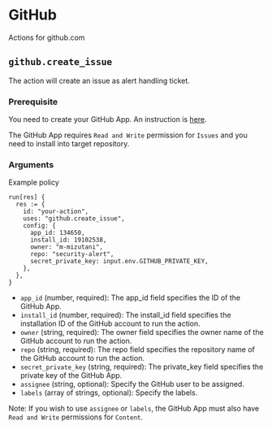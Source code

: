 # GitHub

Actions for github.com

## `github.create_issue`

The action will create an issue as alert handling ticket.

### Prerequisite

You need to create your GitHub App. An instruction is [here](https://docs.github.com/en/apps/creating-github-apps/creating-github-apps/creating-a-github-app).

The GitHub App requires `Read and Write` permission for `Issues` and you need to install into target repository.

### Arguments

Example policy

```rego
run[res] {
  res := {
    id: "your-action",
    uses: "github.create_issue",
    config: {
      app_id: 134650,
      install_id: 19102538,
      owner: "m-mizutani",
      repo: "security-alert",
      secret_private_key: input.env.GITHUB_PRIVATE_KEY,
    },
  },
}
```

- `app_id` (number, required): The app_id field specifies the ID of the GitHub App.
- `install_id` (number, required): The install_id field specifies the installation ID of the GitHub account to run the action.
- `owner` (string, required): The owner field specifies the owner name of the GitHub account to run the action.
- `repo` (string, required): The repo field specifies the repository name of the GitHub account to run the action.
- `secret_private_key` (string, required): The private_key field specifies the private key of the GitHub App.
- `assignee` (string, optional): Specify the GitHub user to be assigned.
- `labels` (array of strings, optional): Specify the labels.

Note: If you wish to use `assignee` or `labels`, the GitHub App must also have `Read and Write` permissions for `Content`.
